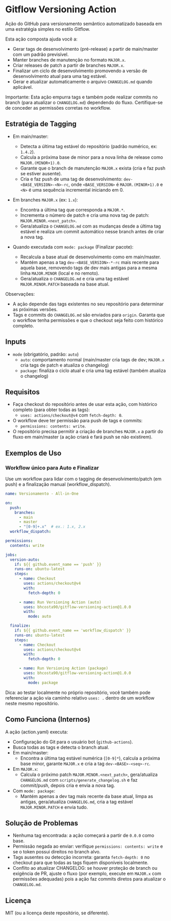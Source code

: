 # Gitflow Versioning Action

Ação do GitHub para versionamento semântico automatizado baseada em uma estratégia simples no estilo Gitflow.

Esta ação composta ajuda você a:
- Gerar tags de desenvolvimento (pré-release) a partir de main/master com um padrão previsível.
- Manter branches de manutenção no formato `MAJOR.x`.
- Criar releases de patch a partir de branches `MAJOR.x`.
- Finalizar um ciclo de desenvolvimento promovendo a versão de desenvolvimento atual para uma tag estável.
- Gerar e atualizar automaticamente o arquivo `CHANGELOG.md` quando aplicável.

Importante: Esta ação empurra tags e também pode realizar commits no branch (para atualizar o `CHANGELOG.md`) dependendo do fluxo. Certifique-se de conceder as permissões corretas no workflow.

## Estratégia de Tagging

- Em main/master:
  - Detecta a última tag estável do repositório (padrão numérico, ex: `1.4.2`).
  - Calcula a próxima base de minor para a nova linha de release como `MAJOR.(MINOR+1).0`.
  - Garante que o branch de manutenção `MAJOR.x` exista (cria e faz push se estiver ausente).
  - Cria e faz push de uma tag de desenvolvimento: `dev-<BASE_VERSION>-<N>-rc`, onde `<BASE_VERSION>` é `MAJOR.(MINOR+1).0` e `<N>` é uma sequência incremental iniciando em 0.

- Em branches `MAJOR.x` (ex: `1.x`):
  - Encontra a última tag que corresponda a `MAJOR.*`.
  - Incrementa o número de patch e cria uma nova tag de patch: `MAJOR.MINOR.<next_patch>`.
  - Gera/atualiza o `CHANGELOG.md` com as mudanças desde a última tag estável e realiza um commit automático nesse branch antes de criar a nova tag.

- Quando executada com `mode: package` (Finalizar pacote):
  - Recalcula a base atual de desenvolvimento como em main/master.
  - Mantém apenas a tag `dev-<BASE_VERSION>-*-rc` mais recente para aquela base, removendo tags de dev mais antigas para a mesma linha `MAJOR.MINOR` (local e no remoto).
  - Gera/atualiza o `CHANGELOG.md` e cria uma tag estável `MAJOR.MINOR.PATCH` baseada na base atual.

Observações:
- A ação depende das tags existentes no seu repositório para determinar as próximas versões.
- Tags e commits do `CHANGELOG.md` são enviados para `origin`. Garanta que o workflow tenha permissões e que o checkout seja feito com histórico completo.

## Inputs

- `mode` (obrigatório, padrão: `auto`)
  - `auto`: comportamento normal (main/master cria tags de dev; `MAJOR.x` cria tags de patch e atualiza o changelog)
  - `package`: finaliza o ciclo atual e cria uma tag estável (também atualiza o changelog)

## Requisitos

- Faça checkout do repositório antes de usar esta ação, com histórico completo (para obter todas as tags):
  - `uses: actions/checkout@v4` com `fetch-depth: 0`.
- O workflow deve ter permissão para push de tags e commits:
  - `permissions: contents: write`.
- O repositório precisa permitir a criação de branches `MAJOR.x` a partir do fluxo em main/master (a ação criará e fará push se não existirem).

## Exemplos de Uso

### Workflow único para Auto e Finalizar

Use um workflow para lidar com o tagging de desenvolvimento/patch (em push) e a finalização manual (workflow_dispatch).

```yaml
name: Versionamento - All-in-One

on:
  push:
    branches:
      - main
      - master
      - "[0-9]+.x"  # ex.: 1.x, 2.x
  workflow_dispatch:

permissions:
  contents: write

jobs:
  version-auto:
    if: ${{ github.event_name == 'push' }}
    runs-on: ubuntu-latest
    steps:
      - name: Checkout
        uses: actions/checkout@v4
        with:
          fetch-depth: 0

      - name: Run Versioning Action (auto)
        uses: bhcosta90/gitflow-versioning-action@1.0.0
        with:
          mode: auto

  finalize:
    if: ${{ github.event_name == 'workflow_dispatch' }}
    runs-on: ubuntu-latest
    steps:
      - name: Checkout
        uses: actions/checkout@v4
        with:
          fetch-depth: 0

      - name: Run Versioning Action (package)
        uses: bhcosta90/gitflow-versioning-action@1.0.0
        with:
          mode: package
```

Dica: ao testar localmente no próprio repositório, você também pode referenciar a ação via caminho relativo `uses: .` dentro de um workflow neste mesmo repositório.

## Como Funciona (Internos)

A ação (action.yaml) executa:
- Configuração do Git para o usuário bot (`github-actions`).
- Busca todas as tags e detecta o branch atual.
- Em main/master:
  - Encontra a última tag estável numérica (`[0-9]*`), calcula a próxima base minor, garante `MAJOR.x` e cria a tag `dev-<BASE>-<seq>-rc`.
- Em `MAJOR.x`:
  - Calcula o próximo patch `MAJOR.MINOR.<next_patch>`, gera/atualiza `CHANGELOG.md` com `scripts/generate_changelog.sh` e faz commit/push, depois cria e envia a nova tag.
- Com `mode: package`:
  - Mantém apenas a dev tag mais recente da base atual, limpa as antigas, gera/atualiza `CHANGELOG.md`, cria a tag estável `MAJOR.MINOR.PATCH` e envia tudo.

## Solução de Problemas

- Nenhuma tag encontrada: a ação começará a partir de `0.0.0` como base.
- Permissão negada ao enviar: verifique `permissions: contents: write` e se o token possui direitos no branch alvo.
- Tags ausentes ou detecção incorreta: garanta `fetch-depth: 0` no checkout para que todas as tags fiquem disponíveis localmente.
- Conflito ao atualizar CHANGELOG: se houver proteção de branch ou exigência de PR, ajuste o fluxo (por exemplo, execute em `MAJOR.x` com permissões adequadas) pois a ação faz commits diretos para atualizar o `CHANGELOG.md`.

## Licença

MIT (ou a licença deste repositório, se diferente).
